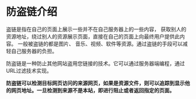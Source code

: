 # 防盗链介绍

盗链是指在自己的页面上展示一些并不在自己服务器上的一些内容， 获取别人的资源地址，绕过别人的资源展示页面，直接在自己的页面上向最终用户提供此内容。 一般被盗链的都是图片、 音乐、视频、软件等资源。通过盗链的手段可以减轻自己服务器的负担。

防盗链是一种防止其他网站盗用您链接的技术。它可以通过服务器端编程，通过URL过滤技术实现。

**防盗链可以检测目标网页访问的来源网页，如果是资源文件，则可以追踪到显示他的网页地址。一旦检测到来源不是本站，即进行阻止或者返回指定的页面。**